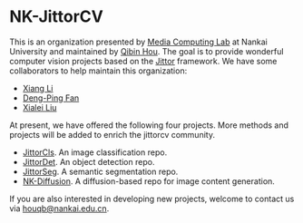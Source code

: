 <!--

**Here are some ideas to get you started:**

🙋‍♀️ A short introduction - what is your organization all about?
🌈 Contribution guidelines - how can the community get involved?
👩‍💻 Useful resources - where can the community find your docs? Is there anything else the community should know?
🍿 Fun facts - what does your team eat for breakfast?
🧙 Remember, you can do mighty things with the power of [Markdown](https://docs.github.com/github/writing-on-github/getting-started-with-writing-and-formatting-on-github/basic-writing-and-formatting-syntax)
-->


# NK-JittorCV

This is an organization presented by [Media Computing Lab](https://mmcheng.net/) at Nankai University and maintained by [Qibin Hou](https://houqb.github.io/). The goal is to provide wonderful computer vision projects based on the [Jittor](https://cg.cs.tsinghua.edu.cn/jittor/) framework. We have some collaborators to help maintain this organization:

- [Xiang Li](https://implus.github.io/)
- [Deng-Ping Fan](https://dengpingfan.github.io/)
- [Xialei Liu](https://mmcheng.net/xliu/)

At present, we have offered the following four projects. More methods and projects will be added to enrich the jittorcv community.

- [JittorCls](https://github.com/Nankai-JittorCV/jittorcls). An image classification repo.
- [JittorDet](https://github.com/Nankai-JittorCV/jittordet). An object detection repo.
- [JittorSeg](https://github.com/Nankai-JittorCV/jittorseg). A semantic segmentation repo.
- [NK-Diffusion](https://github.com/Nankai-JittorCV/nk-diffusion). A diffusion-based repo for image content generation.

If you are also interested in developing new projects, welcome to contact us via houqb@nankai.edu.cn.

